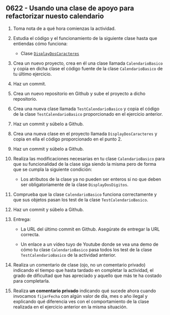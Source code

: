 ## 0622 - Usando una clase de apoyo para refactorizar nuesto calendario

1. Toma nota de a qué hora comienzas la actividad.

2. Estudia el código y el funcionamiento de la siguiente clase hasta que entiendas cómo funciona: 

    - Clase [`DisplayDosCaracteres`](https://gist.github.com/miguelbayon/ba97e02e27fa64764bdd9da1a208b433)
  
3. Crea un nuevo proyecto, crea en él una clase llamada `CalendarioBasico` y copia en dicha clase el código fuente de la clase `CalendarioBasico` de tu último ejercicio. 

4. Haz un commit.

9. Crea un nuevo repositorio en Github y sube el proyecto a dicho repositorio.

5. Crea una nueva clase llamada `TestCalendarioBasico` y copia el código de la clase `TestCalendarioBasico` proporcionado en el ejercicio anterior.

6. Haz un commit y súbelo a Github.

5. Crea una nueva clase en el proyecto llamada `DisplayDosCaracteres` y copia en ella el código proporcionado en el punto 2.

6. Haz un commit y súbelo a Github.

2. Realiza las modificaciones necesarias en tu clase `CalendarioBasico` para que su funcionalidad de la clase siga siendo la misma pero de forma que se cumpla la siguiente condición:

    - Los atributos de la clase ya no pueden ser enteros si no que deben ser obligatoriamente de la clase `DisplayDosDigitos`.
  
3. Comprueba que la clase `CalendarioBasico` funciona correctamente y que sus objetos pasan los test de la clase `TestCalendarioBasico`.

8. Haz un commit y súbelo a Github.

7. Entrega:

    * La URL del último commit en Github. Asegúrate de entregar la URL correcta.
    
    * Un enlace a un vídeo tuyo de Youtube donde se vea una demo de cómo tu clase `CalendarioBasico` pasa todos los test de la clase `TestCalendarioBasico` de la actividad anterior.

8. Realiza un comentario de clase (ojo, no un comentario privado) indicando el tiempo que hasta tardado en completar la actividad, el grado de dificultad que has apreciado y aquello que más te ha costado para completarla.

9. Realiza __un comentario privado__ indicando qué sucede ahora cuando invocamos `fijarFecha` con algún valor de día, mes o año ilegal y explicando qué diferencia ves con el comportamiento de la clase realizada en el ejercicio anterior en la misma situación.

